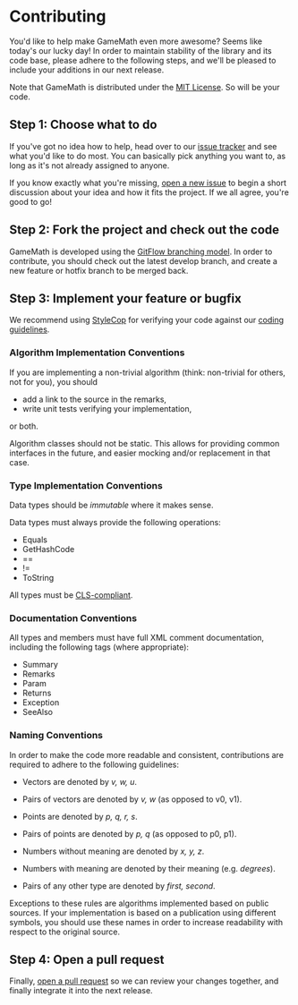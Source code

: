 # Contributing

You'd like to help make GameMath even more awesome? Seems like today's our lucky day! In order to maintain stability of the library and its code base, please adhere to the following steps, and we'll be pleased to include your additions in our next release.

Note that GameMath is distributed under the [MIT License](https://github.com/npruehs/game-math/blob/develop/LICENSE). So will be your code.

## Step 1: Choose what to do

If you've got no idea how to help, head over to our [issue tracker](https://github.com/npruehs/game-math/issues) and see what you'd like to do most. You can basically pick anything you want to, as long as it's not already assigned to anyone.

If you know exactly what you're missing, [open a new issue](https://github.com/npruehs/game-math/issues/new) to begin a short discussion about your idea and how it fits the project. If we all agree, you're good to go!

## Step 2: Fork the project and check out the code

GameMath is developed using the [GitFlow branching model](http://nvie.com/posts/a-successful-git-branching-model/). In order to contribute, you should check out the latest develop branch, and create a new feature or hotfix branch to be merged back.

## Step 3: Implement your feature or bugfix

We recommend using [StyleCop](http://stylecop.codeplex.com/) for verifying your code against our [coding guidelines](https://msdn.microsoft.com/en-us/library/ff926074.aspx).

### Algorithm Implementation Conventions

If you are implementing a non-trivial algorithm (think: non-trivial for others, not for you), you should

 * add a link to the source in the remarks,
 * write unit tests verifying your implementation,
 
or both.

Algorithm classes should not be static. This allows for providing common interfaces in the future, and easier mocking and/or replacement in that case. 

### Type Implementation Conventions

Data types should be _immutable_ where it makes sense.

Data types must always provide the following operations:

* Equals
* GetHashCode
* ==
* !=
* ToString

All types must be [CLS-compliant](http://stackoverflow.com/questions/1828575/why-should-i-write-cls-compliant-code).

### Documentation Conventions

All types and members must have full XML comment documentation, including the following tags (where appropriate):

* Summary
* Remarks
* Param
* Returns
* Exception
* SeeAlso

### Naming Conventions

In order to make the code more readable and consistent, contributions are required to adhere to the following guidelines:

* Vectors are denoted by _v, w, u_.
* Pairs of vectors are denoted by _v, w_ (as opposed to v0, v1).

* Points are denoted by _p, q, r, s_.
* Pairs of points are denoted by _p, q_ (as opposed to p0, p1).

* Numbers without meaning are denoted by _x, y, z_.
* Numbers with meaning are denoted by their meaning (e.g. _degrees_).

* Pairs of any other type are denoted by _first, second_.

Exceptions to these rules are algorithms implemented based on public sources. If your implementation is based on a publication using different symbols, you should use these names in order to increase readability with respect to the original source.

## Step 4: Open a pull request

Finally, [open a pull request](https://help.github.com/articles/using-pull-requests/) so we can review your changes together, and finally integrate it into the next release.
